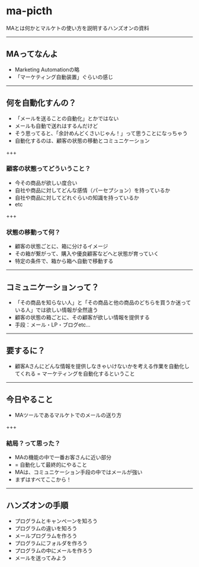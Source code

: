 # ma-picth
MAとは何かとマルケトの使い方を説明するハンズオンの資料

---

## MAってなんよ

- Marketing Automationの略
- 「マーケティング自動装置」ぐらいの感じ

---

## 何を自動化すんの？

- 「メールを送ることの自動化」とかではない
- メールも自動で送れはするんだけど
- そう思ってると、「余計めんどくさいじゃん！」って思うことになっちゃう
- 自動化するのは、顧客の状態の移動とコミュニケーション

+++

### 顧客の状態ってどういうこと？

- 今その商品が欲しい度合い
- 自社や商品に対してどんな感情（パーセプション）を持っているか
- 自社や商品に対してどれぐらいの知識を持っているか
- etc

+++

### 状態の移動って何？

- 顧客の状態ごとに、箱に分けるイメージ
- その箱が繋がって、購入や優良顧客などへと状態が育っていく
- 特定の条件で、箱から箱へ自動で移動する 
---

## コミュニケーションって？

- 「その商品を知らない人」と「その商品と他の商品のどちらを買うか迷っている人」では欲しい情報が全然違う
- 顧客の状態の箱ごとに、その顧客が欲しい情報を提供する
- 手段：メール・LP・ブログetc...

---

## 要するに？

- 顧客Aさんにどんな情報を提供しなきゃいけないかを考える作業を自動化してくれる = マーケティングを自動化するということ

---

## 今日やること

- MAツールであるマルケトでのメールの送り方

+++

### 結局？って思った？

- MAの機能の中で一番お客さんに近い部分
- = 自動化して最終的にやること
- MAは、コミュニケーション手段の中ではメールが強い
- まずはすべてここから！

---

## ハンズオンの手順

- プログラムとキャンペーンを知ろう
- プログラムの違いを知ろう
- メールプログラムを作ろう
- プログラムにフォルダを作ろう
- プログラムの中にメールを作ろう
- メールを送ってみよう


